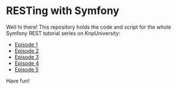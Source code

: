 RESTing with Symfony
====================

Well hi there! This repository holds the code and script
for the *whole* Symfony REST tutorial series on KnpUniversity:

* [Episode 1](http://knpuniversity.com/screencast/symfony-rest)
* [Episode 2](http://knpuniversity.com/screencast/symfony-rest2)
* [Episode 3](http://knpuniversity.com/screencast/symfony-rest3)
* [Episode 4](http://knpuniversity.com/screencast/symfony-rest4)
* [Episode 5](http://knpuniversity.com/screencast/symfony-rest5)

Have fun!
